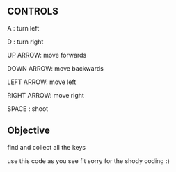## CONTROLS
A : turn left

D : turn right

UP ARROW: move forwards

DOWN ARROW: move backwards

LEFT ARROW: move left

RIGHT ARROW: move right

SPACE : shoot

## Objective
find and collect all the keys



use this code as you see fit sorry for the shody coding :)

